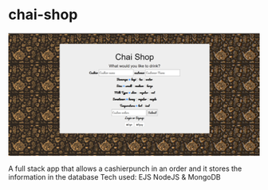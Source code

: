 # chai-shop
![image](mainImage.png)

A full stack app that allows a cashierpunch in an order and it stores the information in the database
Tech used: EJS NodeJS & MongoDB
